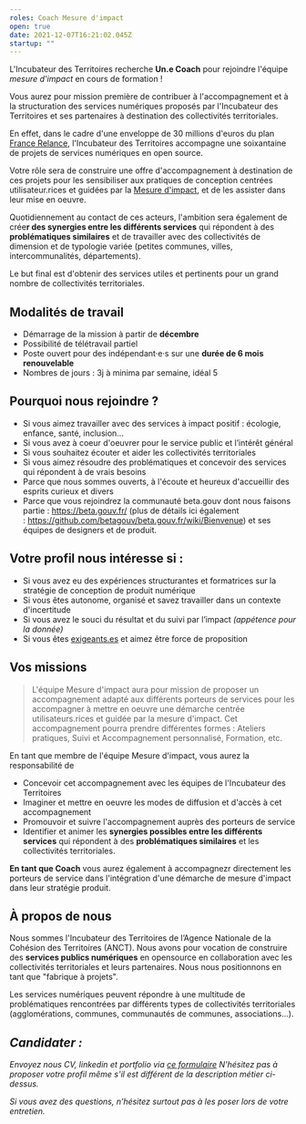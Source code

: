 ```yaml
---
roles: Coach Mesure d'impact
open: true
date: 2021-12-07T16:21:02.045Z
startup: ""
---
```

L'Incubateur des Territoires recherche **Un.e Coach** pour rejoindre l'équipe *mesure d'impact* en cours de formation !

Vous aurez pour mission première de contribuer à l'accompagnement et à la structuration des services numériques proposés par l'Incubateur des Territoires et ses partenaires à destination des collectivités territoriales.

En effet, dans le cadre d'une enveloppe de 30 millions d'euros du plan [France Relance](https://incubateur.anct.gouv.fr/actualites/resultats-de-la-consultation-nationale-france-relance-co-construction-de-services-numeriques/), l'Incubateur des Territoires accompagne une soixantaine de projets de services numériques en open source.

Votre rôle sera de construire une offre d'accompagnement à destination de ces projets pour les sensibiliser aux pratiques de conception centrées utilisateur.rices et guidées par la [Mesure d'impact](https://doc.incubateur.net/communaute/gerer-sa-startup-detat-ou-de-territoires-au-quotidien/je-gere-mon-produit-et-son-impact/definir-et-mesurer-limpact), et de les assister dans leur mise en oeuvre.

Quotidiennement au contact de ces acteurs, l'ambition sera également de crée**r des synergies entre les différents services** qui répondent à des **problématiques similaires** et de travailler avec des collectivités de dimension et de typologie variée (petites communes, villes, intercommunalités, départements).

Le but final est d'obtenir des services utiles et pertinents pour un grand nombre de collectivités territoriales.

## Modalités de travail

* Démarrage de la mission à partir de **décembre**
* Possibilité de télétravail partiel
* Poste ouvert pour des indépendant·e·s sur une **durée de 6 mois renouvelable**
* Nombres de jours : 3j à minima par semaine, idéal 5

## Pourquoi nous rejoindre ?

* Si vous aimez travailler avec des services à impact positif : écologie, enfance, santé, inclusion...
* Si vous avez à coeur d'oeuvrer pour le service public et l’intérêt général
* Si vous souhaitez écouter et aider les collectivités territoriales
* Si vous aimez résoudre des problématiques et concevoir des services qui répondent à de vrais besoins
* Parce que nous sommes ouverts, à l'écoute et heureux d'accueillir des esprits curieux et divers
* Parce que vous rejoindrez la communauté beta.gouv dont nous faisons partie : [](https://beta.gouv.fr/)<https://beta.gouv.fr/> (plus de détails ici également : [](https://github.com/betagouv/beta.gouv.fr/wiki/Bienvenue)<https://github.com/betagouv/beta.gouv.fr/wiki/Bienvenue>) et ses équipes de designers et de produit.

## **Votre profil nous intéresse si :**

* Si vous avez eu des expériences structurantes et formatrices sur la stratégie de conception de produit numérique
* Si vous êtes autonome, organisé et savez travailler dans un contexte d'incertitude
* Si vous avez le souci du résultat et du suivi par l’impact *(appétence pour la donnée)*
* Si vous êtes [exigeants.es](http://exigeants.es/) et aimez être force de proposition

## Vos missions

> L'équipe Mesure d'impact aura pour mission de proposer un accompagnement adapté aux différents porteurs de services pour les accompagner à mettre en oeuvre une démarche centrée utilisateurs.rices et guidée par la mesure d'impact. Cet accompagnement pourra prendre différentes formes : Ateliers pratiques, Suivi et Accompagnement personnalisé, Formation, etc.

En tant que membre de l'équipe Mesure d'impact, vous aurez la responsabilité de

* Concevoir cet accompagnement avec les équipes de l'Incubateur des Territoires
* Imaginer et mettre en oeuvre les modes de diffusion et d'accès à cet accompagnement
* Promouvoir et suivre l'accompagnement auprès des porteurs de service
* Identifier et animer les **synergies possibles entre les différents services** qui répondent à des **problématiques similaires** et les collectivités territoriales.

**En tant que Coach** vous aurez également à accompagnezr directement les porteurs de service dans l'intégration d'une démarche de mesure d'impact dans leur stratégie produit.

## À propos de nous

Nous sommes l'Incubateur des Territoires de l’Agence Nationale de la Cohésion des Territoires (ANCT). Nous avons pour vocation de construire des **services publics numériques** en opensource en collaboration avec les collectivités territoriales et leurs partenaires. Nous nous positionnons en tant que "fabrique à projets".

Les services numériques peuvent répondre à une multitude de problématiques rencontrées par différents types de collectivités territoriales (agglomérations, communes, communautés de communes, associations...).

## *Candidater **:***

*Envoyez nous CV, linkedin et portfolio via [ce formulaire](https://airtable.com/shr5005Oj0lXyygN2) N'hésitez pas à proposer votre profil même s'il est différent de la description métier ci-dessus.*

*Si vous avez des questions, n’hésitez surtout pas à les poser lors de votre entretien.*